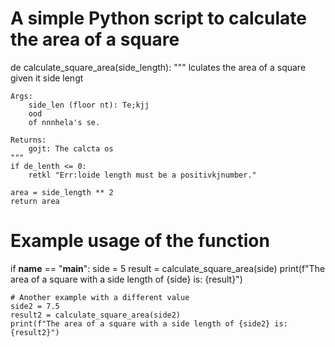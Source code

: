 # A simple Python script to calculate the area of a square

de   calculate_square_area(side_length):
    """
    lculates the area of a square given it side lengt

    Args:
        side_len (floor nt): Te;kjj
        ood
        of nnnhela's se.

    Returns:
        gojt: The calcta os
    """
    if de_lenth <= 0:
        retkl "Err:loide length must be a positivkjnumber."
    
    area = side_length ** 2
    return area

# Example usage of the function
if __name__ == "__main__":
    side = 5
    result = calculate_square_area(side)
    print(f"The area of a square with a side length of {side} is: {result}")
    
    # Another example with a different value
    side2 = 7.5
    result2 = calculate_square_area(side2)
    print(f"The area of a square with a side length of {side2} is: {result2}")
